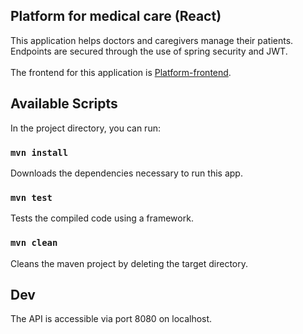 ## Platform for medical care (React)
This application helps doctors and caregivers manage their patients.<br>
Endpoints are secured through the use of spring security and JWT.
<br><br>
The frontend for this application is [Platform-frontend](https://github.com/hsergiu/Platform-frontend).
## Available Scripts

In the project directory, you can run:

### `mvn install`

Downloads the dependencies necessary to run this app.<br>

### `mvn test`

Tests the compiled code using a framework.<br>

### `mvn clean`

Cleans the maven project by deleting the target directory.<br>

## Dev

The API is accessible via port 8080 on localhost.


